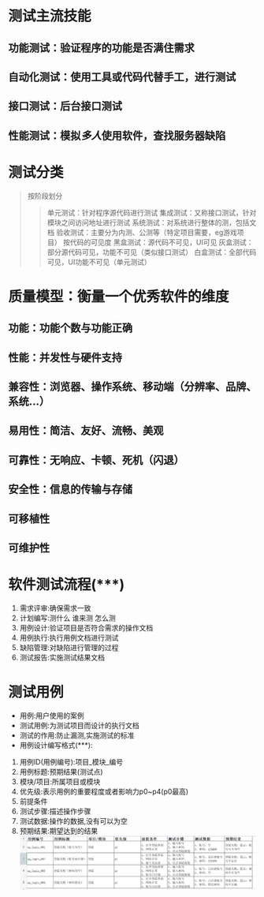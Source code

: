 # 测试主流技能
## 功能测试：验证程序的功能是否满住**需求**
## 自动化测试：使用**工具**或**代码**代替手工，进行测试
## 接口测试：后台接口测试
## 性能测试：模拟*多人*使用软件，查找服务器缺陷

# 测试分类
> 按阶段划分
>> 单元测试：针对程序源代码进行测试
>> 集成测试：又称接口测试，针对模块之间访问地址进行测试
>> 系统测试：对系统进行整体的测，包括文档
>> 验收测试：主要分为内测、公测等（特定项目需要，eg游戏项目）
> 按代码的可见度
>> 黑盒测试：源代码不可见，UI可见
>> 灰盒测试：部分源代码可见，功能不可见（类似接口测试）
>> 白盒测试：全部代码可见，UI功能不可见（单元测试）

# 质量模型：衡量一个优秀软件的维度
## 功能：功能个数与功能正确
## 性能：并发性与硬件支持
## 兼容性：浏览器、操作系统、移动端（分辨率、品牌、系统...）
## 易用性：简洁、友好、流畅、美观
## 可靠性：无响应、卡顿、死机（闪退）
## 安全性：信息的传输与存储
## 可移植性
## 可维护性

# 软件测试流程(***)
1. 需求评审:确保需求一致
2. 计划编写:测什么 谁来测 怎么测
3. 用例设计:验证项目是否符合需求的操作文档
4. 用例执行:执行用例文档进行测试
5. 缺陷管理:对缺陷进行管理的过程
6. 测试报告:实施测试结果文档

# 测试用例
* 用例:用户使用的案例
* 测试用例:为测试项目而设计的执行文档
* 测试的作用:防止漏测,实施测试的标准
* 用例设计编写格式(***):
1. 用例ID(用例编号):项目_模块_编号
2. 用例标题:预期结果(测试点)
3. 模块/项目:所属项目或模块
4. 优先级:表示用例的重要程度或者影响力p0~p4(p0最高)
5. 前提条件
6. 测试步骤:描述操作步骤
7. 测试数据:操作的数据,没有可以为空
8. 预期结果:期望达到的结果
![Alt text](https://github.com/Angryniu/study_note/blob/main/%E8%BD%AF%E4%BB%B6%E6%B5%8B%E8%AF%95%E6%A1%88%E4%BE%8B/%E6%B5%8B%E8%AF%95%E7%94%A8%E4%BE%8B.png)


